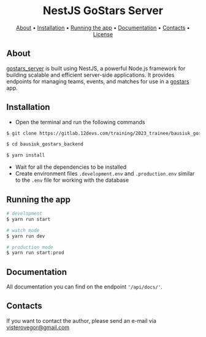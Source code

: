 <h1 align="center">
  NestJS GoStars Server
</h1>

<p align="center">
  <a href="#about">About</a>
  •
  <a href="#installation">Installation</a>
  •
  <a href="#running_the_app">Running the app</a>
  •
  <a href="#documentation">Documentation</a>  
  •
  <a href="#contacts">Contacts</a>
  •
  <a href="#license">License</a>
</p>

About
-----------
[gostars_server](https://gitlab.12devs.com/training/2023_trainee/bausiuk_gostars_backend) is built using NestJS, a
powerful Node.js framework for building scalable and efficient server-side
applications. It provides endpoints for managing teams, events, and matches for use in
a [gostars](https://gitlab.12devs.com/training/2023_trainee/bausiuk_gostars_frontend) app.

Installation
-----------

- Open the terminal and run the following commands

```bash
$ git clone https://gitlab.12devs.com/training/2023_trainee/bausiuk_gostars_backend.git

$ cd bausiuk_gostars_backend

$ yarn install
```

- Wait for all the dependencies to be installed
- Create environment files `.development.env` and `.production.env` similar to the `.env` file for working with the
  database

Running the app
-----------

```bash
# development
$ yarn run start

# watch mode
$ yarn run dev

# production mode
$ yarn run start:prod
```

Documentation
-------------
All documentation you can find on the endpoint `'/api/docs/'`.

Contacts
--------
If you want to contact the author, please send an e-mail via visterovegor@gmail.com
